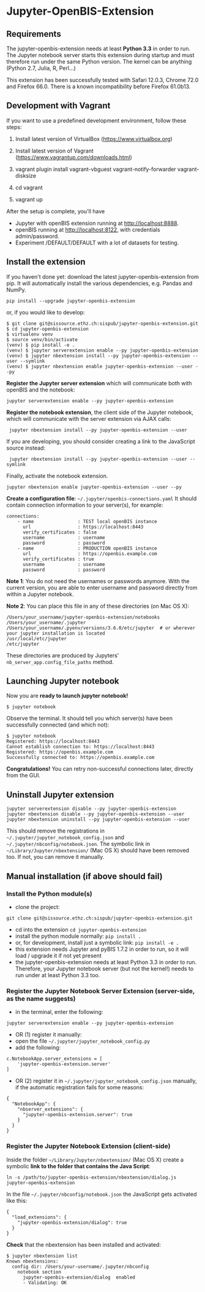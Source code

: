 # Jupyter-OpenBIS-Extension

## Requirements

The jupyter-openbis-extension needs at least **Python 3.3** in order to run. The Jupyter notebook server starts this extension during startup and must therefore run under the same Python version. The kernel can be anything (Python 2.7, Julia, R, Perl...)

This extension has been successfully tested with Safari 12.0.3, Chrome 72.0 and Firefox 66.0. There is a known incompatibility before Firefox 61.0b13.

## Development with Vagrant

If you want to use a predefined development environment, follow these steps:

1. Install latest version of VirtualBox (<https://www.virtualbox.org>)

2. Install latest version of Vagrant (<https://www.vagrantup.com/downloads.html>)

3. vagrant plugin install vagrant-vbguest vagrant-notify-forwarder vagrant-disksize
 
4. cd vagrant

5. vagrant up

After the setup is complete, you'll have

* Jupyter with openBIS extension running at <http://localhost:8888>.
* openBIS running at <http://localhost:8122>, with credentials admin/password.
* Experiment /DEFAULT/DEFAULT with a lot of datasets for testing.

## Install the extension

If you haven't done yet: download the latest jupyter-openbis-extension from pip. It will automatically install the various dependencies, e.g. Pandas and NumPy.

```
pip install --upgrade jupyter-openbis-extension
```

or, if you would like to develop:

```
$ git clone git@sissource.ethz.ch:sispub/jupyter-openbis-extension.git
$ cd jupyter-openbis-extension
$ virtualenv venv
$ source venv/bin/activate
(venv) $ pip install -e .
(venv) $ jupyter serverextension enable --py jupyter-openbis-extension
(venv) $ jupyter nbextension install --py jupyter-openbis-extension --user --symlink
(venv) $ jupyter nbextension enable jupyter-openbis-extension --user --py
```

**Register the Jupyter server extension** which will communicate both with openBIS and the notebook:

```
jupyter serverextension enable --py jupyter-openbis-extension
```

**Register the notebook extension**, the client side of the Jupyter notebook, which will communicate with the server extension via AJAX calls:

```
 jupyter nbextension install --py jupyter-openbis-extension --user
```
If you are developing, you should consider creating a link to the JavaScript source instead:

```
 jupyter nbextension install --py jupyter-openbis-extension --user --symlink
```

Finally, activate the notebook extension.

```
jupyter nbextension enable jupyter-openbis-extension --user --py
``` 

**Create a configuration file**: `~/.jupyter/openbis-connections.yaml` It should contain connection information to your server(s), for example:

```
connections:
    - name                : TEST local openBIS instance
      url                 : https://localhost:8443
      verify_certificates : false
      username            : username
      password            : password
    - name                : PRODUCTION openBIS instance
      url                 : https://openbis.example.com
      verify_certificates : true
      username            : username
      password            : password
```
**Note  1**: You do not need the usernames or passwords anymore. With the current version, you are able to enter username and password directly from within a Jupyter notebook.

**Note 2**: You can place this file in any of these directories (on Mac OS X):

```
/Users/your_username/jupyter-openbis-extension/notebooks
/Users/your_username/.jupyter
/Users/your_username/.pyenv/versions/3.6.0/etc/jupyter  # or wherever your jupyter installation is located
/usr/local/etc/jupyter
/etc/jupyter
```
These directories are produced by Jupyters' `nb_server_app.config_file_paths` method.

## Launching Jupyter notebook

Now you are **ready to launch jupyter notebook!**

```
$ jupyter notebook
```
Observe the terminal. It should tell you which server(s) have been successfully connected (and which not):

```
$ jupyter notebook
Registered: https://localhost:8443
Cannot establish connection to: https://localhost:8443
Registered: https://openbis.example.com
Successfully connected to: https://openbis.example.com
```
**Congratulations!** You can retry non-successful connections later, directly from the GUI.


## Uninstall Jupyter extension

```
jupyter serverextension disable --py jupyter-openbis-extension
jupyter nbextension disable --py jupyter-openbis-extension --user
jupyter nbextension uninstall --py jupyter-openbis-extension --user
```
This should remove the registrations in `~/.jupyter/jupyter_notebook_config.json` and `~/.jupyter/nbconfig/notebook.json`. The symbolic link in `~/Library/Jupyter/nbextension/` (Mac OS X) should have been removed too. If not, you can remove it manually.
 


## Manual installation (if above should fail)

### Install the Python module(s)
- clone the project: 
```
git clone git@sissource.ethz.ch:sispub/jupyter-openbis-extension.git
```
- cd into the extension `cd jupyter-openbis-extension`
- install the python module normally: `pip install .`
- or, for development, install just a symbolic link: `pip install -e .`
- this extension needs Jupyter and pyBIS 1.7.2 in order to run, so it will load / upgrade it if not yet present
- the jupyter-openbis-extension needs at least Python 3.3 in order to run. Therefore, your Jupyter notebook server (but not the kernel!) needs to run under at least Python 3.3 too.

### Register the Jupyter Notebook Server Extension (server-side, as the name suggests)
- in the terminal, enter the following:

``
jupyter serverextension enable --py jupyter-openbis-extension
``

- OR (1) register it manually:
- open the file `~/.jupyter/jupyter_notebook_config.py`
- add the following:

```
c.NotebookApp.server_extensions = [
    'jupyter-openbis-extension.server'
]
```

- OR (2) register it in `~/.jupyter/jupyter_notebook_config.json` manually, if the automatic registration fails for some reasons:
```
{
  "NotebookApp": {
    "nbserver_extensions": {
      "jupyter-openbis-extension.server": true
    }
  }
}
```

### Register the Jupyter Notebook Extension (client-side)

Inside the folder `~/Library/Jupyter/nbextension/` (Mac OS X) create a symbolic **link to the folder that contains the Java Script**:

```
ln -s /path/to/jupyter-openbis-extension/nbextension/dialog.js jupyter-openbis-extension
```
In the file `~/.jupyter/nbconfig/notebook.json` the JavaScript gets activated like this:

```
{
  "load_extensions": {
    "jupyter-openbis-extension/dialog": true
  }
}
```
**Check** that the nbextension has been installed and activated:

```
$ jupyter nbextension list
Known nbextensions:
  config dir: /Users/your-username/.jupyter/nbconfig
    notebook section
      jupyter-openbis-extension/dialog  enabled 
      - Validating: OK
```
